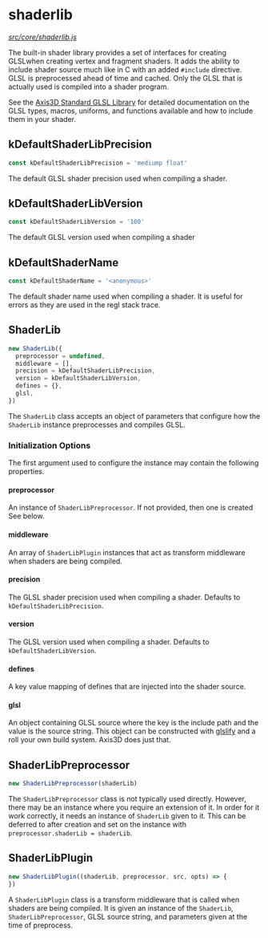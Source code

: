 shaderlib
=======

*[src/core/shaderlib.js](../../src/core/shaderlib.js)*

The built-in shader library provides a set of interfaces for creating
GLSLwhen creating vertex and fragment shaders. It adds the ability to
include shader source much like in C with an added `#include` directive.
GLSL is preprocessed ahead of time and cached. Only the GLSL that is
actually used is compiled into a shader program.

See the [Axis3D Standard GLSL Library][stdglsl] for detailed
documentation on the GLSL types, macros, uniforms, and functions
available and how to include them in your shader.

## kDefaultShaderLibPrecision

```js
const kDefaultShaderLibPrecision = 'mediump float'
```

The default GLSL shader precision used when compiling a shader.

## kDefaultShaderLibVersion

```js
const kDefaultShaderLibVersion = '100'
```

The default GLSL version used when compiling a shader

## kDefaultShaderName

```js
const kDefaultShaderName = '<anonymous>'
```

The default shader name used when compiling a shader. It is useful for
errors as they are used in the regl stack trace.


## ShaderLib

```js
new ShaderLib({
  preprocessor = undefined,
  middleware = [],
  precision = kDefaultShaderLibPrecision,
  version = kDefaultShaderLibVersion,
  defines = {},
  glsl,
})
```

The `ShaderLib` class accepts an object of parameters that configure how
the `ShaderLib` instance preprocesses and compiles GLSL.

### Initialization Options

The first argument used to configure the instance may contain the
following properties.

#### preprocessor

An instance of `ShaderLibPreprocessor`. If not provided, then one is
created See below.

#### middleware

An array of `ShaderLibPlugin` instances that act as transform middleware when
shaders are being compiled.

#### precision

The GLSL shader precision used when compiling a shader. Defaults to
`kDefaultShaderLibPrecision`.

#### version

The GLSL version used when compiling a shader. Defaults to
`kDefaultShaderLibVersion`.

#### defines

A key value mapping of defines that are injected into the shader source.

#### glsl

An object containing GLSL source where the key is the include path and
the value is the source string. This object can be constructed with
[glslify][glslify] and a roll your own build system. Axis3D does just
that.

## ShaderLibPreprocessor

```js
new ShaderLibPreprocessor(shaderLib)
```

The `ShaderLibPreprocessor` class is not typically used directly.
However, there may be an instance where you require an extension of it.
In order for it work correctly, it needs an instance of
`ShaderLib` given to it. This can be deferred to after creation and set
on the instance with `preprocessor.shaderLib = shaderLib`.

## ShaderLibPlugin

```js
new ShaderLibPlugin((shaderLib, preprocessor, src, opts) => {
})
```

A `ShaderLibPlugin` class is a transform middleware that is called when
shaders are being compiled. It is given an instance of the `ShaderLib`,
`ShaderLibPreprocessor`, GLSL source string, and parameters given at the
time of preprocess.




[glslify]: https://github.com/stackgl/glslify
[stdglsl]: ../glsl/index.md
[regl]: https://github.com/regl-project/regl
